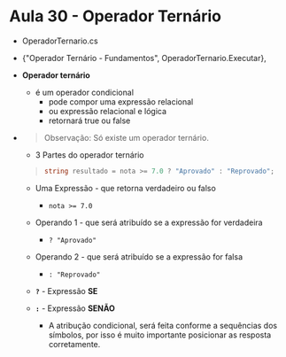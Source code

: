 # Aula 30 - Operador Ternário

* OperadorTernario.cs
* {"Operador Ternário - Fundamentos", OperadorTernario.Executar},

* **Operador ternário**
  * é um operador condicional
    * pode compor uma expressão relacional 
    * ou expressão relacional e lógica
    * retornará true ou false

* > Observação: Só existe um operador ternário.

  * 3 Partes do operador ternário

  >```cs
  > string resultado = nota >= 7.0 ? "Aprovado" : "Reprovado";
  >```

    * Uma Expressão - que retorna verdadeiro ou falso
      * `nota >= 7.0`
    * Operando 1 - que será atribuído se a expressão for verdadeira
      * `? "Aprovado"`
    * Operando 2 - que será atribuído se a expressão for falsa
      * `: "Reprovado"`

  * **`?`** - Expressão **SE**
  * **`:`** - Expressão **SENÃO**

    * A atribução condicional, será feita conforme a sequências dos símbolos, por isso é muito importante posicionar as resposta corretamente.
